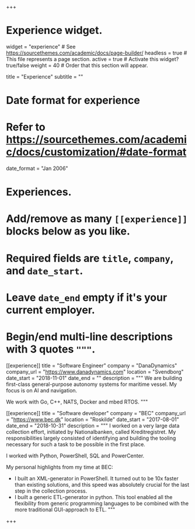 +++
# Experience widget.
widget = "experience"  # See https://sourcethemes.com/academic/docs/page-builder/
headless = true  # This file represents a page section.
active = true  # Activate this widget? true/false
weight = 40  # Order that this section will appear.

title = "Experience"
subtitle = ""

# Date format for experience
#   Refer to https://sourcethemes.com/academic/docs/customization/#date-format
date_format = "Jan 2006"

# Experiences.
#   Add/remove as many `[[experience]]` blocks below as you like.
#   Required fields are `title`, `company`, and `date_start`.
#   Leave `date_end` empty if it's your current employer.
#   Begin/end multi-line descriptions with 3 quotes `"""`.
[[experience]]
  title = "Software Engineer"
  company = "DanaDynamics"
  company_url = "https://www.danadynamics.com"
  location = "Svendborg"
  date_start = "2018-11-01"
  date_end = ""
  description = """
  We are building first-class general-purpose autonomy systems for maritime vessel. My focus is on AI and navigation.
  
  We work with Go, C++, NATS, Docker and mbed RTOS.
  """

[[experience]]
  title = "Software developer"
  company = "BEC"
  company_url = "https://www.bec.dk"
  location = "Roskilde"
  date_start = "2017-08-01"
  date_end = "2018-10-31"
  description = """
  I worked on a very large data collection effort, initiated by Nationalbanken, called Kreditregistret. My responsibilities largely consisted of identifying and building the tooling necessary for such a task to be possible in the first place.
  
  
  I worked with Python, PowerShell, SQL and PowerCenter.
  
  
  My personal highlights from my time at BEC:
  * I built an XML-generator in PowerShell. It turned out to be 10x faster than existing solutions, and this speed was absolutely crucial for the last step in the collection process.
  * I built a generic ETL-generator in python. This tool enabled all the flexibility from generic programming languages to be combined with the more traditional GUI-approach to ETL.
  """

+++
